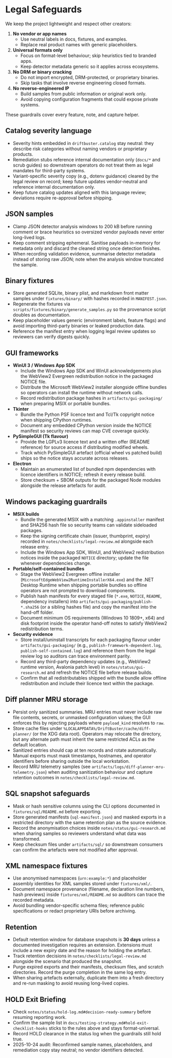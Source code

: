 # Legal Safeguards

We keep the project lightweight and respect other creators:

1. **No vendor or app names**
   - Use neutral labels in docs, fixtures, and examples.
   - Replace real product names with generic placeholders.
2. **Universal formats only**
   - Focus on format-level behaviour; skip heuristics tied to branded apps.
   - Keep detector metadata generic so it applies across ecosystems.
3. **No DRM or binary cracking**
   - Do not import encrypted, DRM-protected, or proprietary binaries.
   - Skip tasks that involve reverse engineering closed formats.
4. **No reverse-engineered IP**
   - Build samples from public information or original work only.
   - Avoid copying configuration fragments that could expose private systems.

These guardrails cover every feature, note, and capture helper.

## Catalog severity language

- Severity hints embedded in `driftbuster.catalog` stay neutral: they describe
  risk categories without naming vendors or proprietary products.
- Remediation stubs reference internal documentation only (`docs/*` and
  scrub guides) so downstream operators do not treat them as legal mandates for
  third-party systems.
- Variant-specific severity copy (e.g., dotenv guidance) cleared by the legal
  review on record; keep future updates vendor-neutral and reference internal
  documentation only.
- Keep future catalog updates aligned with this language review; deviations
  require re-approval before shipping.

## JSON samples

- Clamp JSON detector analysis windows to 200 kB before running comment or
  brace heuristics so oversized vendor payloads never enter long-lived logs.
- Keep comment stripping ephemeral. Sanitise payloads in-memory for metadata
  only and discard the cleaned string once detection finishes.
- When recording validation evidence, summarise detector metadata instead of
  storing raw JSON; note when the analysis window truncated the sample.

## Binary fixtures

- Store generated SQLite, binary plist, and markdown front matter samples under
  `fixtures/binary/` with hashes recorded in `MANIFEST.json`.
- Regenerate the fixtures via `scripts/fixtures/binary/generate_samples.py` so
  the provenance script doubles as documentation.
- Keep placeholder values generic (environment labels, feature flags) and avoid
  importing third-party binaries or leaked production data.
- Reference the manifest entry when logging legal review updates so reviewers
  can verify digests quickly.

## GUI frameworks

- **WinUI 3 / Windows App SDK**
  - Include the Windows App SDK and WinUI acknowledgements plus the WebView2 Evergreen redistribution notice in the packaged NOTICE file.
  - Distribute the Microsoft WebView2 installer alongside offline bundles so operators can install the runtime without network calls.
  - Record redistribution package hashes in `artifacts/gui-packaging/` when preparing MSIX or portable bundles.
- **Tkinter**
  - Bundle the Python PSF licence text and Tcl/Tk copyright notice when shipping CPython runtimes.
  - Document any embedded CPython version inside the NOTICE manifest so security reviews can map CVE coverage quickly.
- **PySimpleGUI (Tk flavour)**
  - Provide the LGPLv3 licence text and a written offer (README reference) for source access if distributing modified wheels.
  - Track which PySimpleGUI artefact (official wheel vs patched build) ships so the notice stays accurate across releases.
- **Electron**
  - Maintain an enumerated list of bundled npm dependencies with licence identifiers in NOTICE; refresh it every release build.
  - Store checksum + SBOM outputs for the packaged Node modules alongside the release artefacts for audit.

## Windows packaging guardrails

- **MSIX builds**
  - Bundle the generated MSIX with a matching `.appinstaller` manifest and SHA256 hash file so security teams can validate sideloaded packages.
  - Keep the signing certificate chain (issuer, thumbprint, expiry) recorded in `notes/checklists/legal-review.md` alongside each release entry.
  - Include the Windows App SDK, WinUI, and WebView2 redistribution notices inside the packaged `NOTICE` directory; update the file whenever dependencies change.
- **Portable/self-contained bundles**
  - Stage the WebView2 Evergreen offline installer (`MicrosoftEdgeWebView2RuntimeInstallerX64.exe`) and the .NET Desktop Runtime when shipping portable bundles so offline operators are not prompted to download components.
  - Publish hash manifests for every staged file (`*.exe`, `NOTICE`, `README`, dependency installers) into `artifacts/gui-packaging/publish-*.sha256` (or a sibling hashes file) and copy the manifest into the hand-off folder.
  - Document minimum OS requirements (Windows 10 1809+, x64) and disk footprint inside the operator hand-off notes to satisfy WebView2 redistribution terms.
- **Security evidence**
  - Store install/uninstall transcripts for each packaging flavour under `artifacts/gui-packaging/` (e.g., `publish-framework-dependent.log`, `publish-self-contained.log`) and reference them from the legal review log so auditors can trace environment parity.
  - Record any third-party dependency updates (e.g., WebView2 runtime version, Avalonia patch level) in `notes/status/gui-research.md` and refresh the NOTICE file before release builds.
  - Confirm that all redistributables shipped with the bundle allow offline redistribution and include their licence text within the package.

## Diff planner MRU storage

- Persist only sanitized summaries. MRU entries must never include raw file contents, secrets, or unmasked configuration values; the GUI enforces this by rejecting payloads where `payload_kind` resolves to `raw`.
- Store cache files under `%LOCALAPPDATA%/DriftBuster/cache/diff-planner/` (or the XDG data root). Operators may relocate the directory, but any alternate path must inherit the same restricted ACLs as the default location.
- Sanitized entries should cap at ten records and rotate automatically. Manual exports must mask timestamps, hostnames, and operator identifiers before sharing outside the local workstation.
- Record MRU telemetry samples (see `artifacts/logs/diff-planner-mru-telemetry.json`) when auditing sanitization behaviour and capture retention outcomes in `notes/checklists/legal-review.md`.

## SQL snapshot safeguards

- Mask or hash sensitive columns using the CLI options documented in
  `fixtures/sql/README.md` before exporting.
- Store generated manifests (`sql-manifest.json`) and masked exports in a
  restricted directory with the same retention plan as the source evidence.
- Record the anonymisation choices inside `notes/status/gui-research.md` when
  sharing samples so reviewers understand what data was transformed.
- Keep checksum files under `artifacts/sql/` so downstream consumers can
  confirm the artefacts were not modified after approval.

## XML namespace fixtures

- Use anonymised namespaces (`urn:example:*`) and placeholder assembly identities for XML samples stored under `fixtures/xml/`.
- Document namespace provenance (filename, declaration line numbers, hash previews) inside `fixtures/xml/README.md` so auditors can trace the recorded metadata.
- Avoid bundling vendor-specific schema files; reference public specifications or redact proprietary URIs before archiving.

## Retention

- Default retention window for database snapshots is **30 days** unless a
  documented investigation requires an extension. Extensions must include a new
  expiry date and the reason for holding the artefact.
- Track retention decisions in `notes/checklists/legal-review.md` alongside the
  scenario that produced the snapshot.
- Purge expired exports and their manifests, checksum files, and scratch
  directories. Record the purge completion in the same log entry.
- When sharing artefacts externally, duplicate them into a fresh directory and
  re-run masking to avoid reusing long-lived copies.

## HOLD Exit Briefing

- Check `notes/status/hold-log.md#decision-ready-summary` before resuming reporting work.
- Confirm the sample list in `docs/testing-strategy.md#hold-exit-checklist-hooks` sticks to the rules above and stays format-universal.
- Record HOLD clearance in the status log when the guardrails still hold true.
- 2025-10-24 audit: Reconfirmed sample names, placeholders, and remediation copy stay neutral; no vendor identifiers detected.
